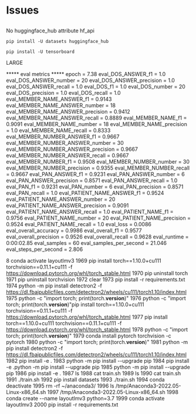 # Issues

##  

No huggingface_hub attribute hf_api

```
pip install -U datasets huggingface_hub
```

```
pip install -U tensorboard
```

LARGE

***** eval metrics *****
  epoch                               =       7.38
  eval_DOS_ANSWER_f1                  =        1.0
  eval_DOS_ANSWER_number              =         20
  eval_DOS_ANSWER_precision           =        1.0
  eval_DOS_ANSWER_recall              =        1.0
  eval_DOS_f1                         =        1.0
  eval_DOS_number                     =         20
  eval_DOS_precision                  =        1.0
  eval_DOS_recall                     =        1.0
  eval_MEMBER_NAME_ANSWER_f1          =     0.9143
  eval_MEMBER_NAME_ANSWER_number      =         18
  eval_MEMBER_NAME_ANSWER_precision   =     0.9412
  eval_MEMBER_NAME_ANSWER_recall      =     0.8889
  eval_MEMBER_NAME_f1                 =     0.9091
  eval_MEMBER_NAME_number             =         18
  eval_MEMBER_NAME_precision          =        1.0
  eval_MEMBER_NAME_recall             =     0.8333
  eval_MEMBER_NUMBER_ANSWER_f1        =     0.9667
  eval_MEMBER_NUMBER_ANSWER_number    =         30
  eval_MEMBER_NUMBER_ANSWER_precision =     0.9667
  eval_MEMBER_NUMBER_ANSWER_recall    =     0.9667
  eval_MEMBER_NUMBER_f1               =     0.9508
  eval_MEMBER_NUMBER_number           =         30
  eval_MEMBER_NUMBER_precision        =     0.9355
  eval_MEMBER_NUMBER_recall           =     0.9667
  eval_PAN_ANSWER_f1                  =     0.9231
  eval_PAN_ANSWER_number              =          6
  eval_PAN_ANSWER_precision           =     0.8571
  eval_PAN_ANSWER_recall              =        1.0
  eval_PAN_f1                         =     0.9231
  eval_PAN_number                     =          6
  eval_PAN_precision                  =     0.8571
  eval_PAN_recall                     =        1.0
  eval_PATIENT_NAME_ANSWER_f1         =     0.9524
  eval_PATIENT_NAME_ANSWER_number     =         20
  eval_PATIENT_NAME_ANSWER_precision  =     0.9091
  eval_PATIENT_NAME_ANSWER_recall     =        1.0
  eval_PATIENT_NAME_f1                =     0.9756
  eval_PATIENT_NAME_number            =         20
  eval_PATIENT_NAME_precision         =     0.9524
  eval_PATIENT_NAME_recall            =        1.0
  eval_loss                           =     0.0086
  eval_overall_accuracy               =     0.9986
  eval_overall_f1                     =     0.9577
  eval_overall_precision              =     0.9526
  eval_overall_recall                 =     0.9628
  eval_runtime                        = 0:00:02.85
  eval_samples                        =         60
  eval_samples_per_second             =     21.046
  eval_steps_per_second               =      2.806



8  conda activate layoutlmv3
 1969  pip install torch==1.10.0+cu111 torchvision==0.11.1+cu111 -f https://download.pytorch.org/whl/torch_stable.html
 1970  pip uninstall torch
 1971  pip uninstall torchvision
 1972  clear
 1973  pip install -r requirements.txt
 1974  python -m pip install detectron2 -f https://dl.fbaipublicfiles.com/detectron2/wheels/cu111/torch1.10/index.html
 1975  python -c "import torch; print(torch.__version__)"
 1976  python -c "import torch; print(torch.__version__)"pip install torch==1.10.0+cu111 torchvision==0.11.1+cu111 -f https://download.pytorch.org/whl/torch_stable.html
 1977  pip install torch==1.10.0+cu111 torchvision==0.11.1+cu111 -f https://download.pytorch.org/whl/torch_stable.html
 1978  python -c "import torch; print(torch.__version__)"
 1979  conda install pytorch torchvision -c pytorch
 1980  python -c "import torch; print(torch.__version__)"
 1981  python -m pip install detectron2 -f https://dl.fbaipublicfiles.com/detectron2/wheels/cu111/torch1.10/index.html
 1982  pip install -e .
 1983  python -m pip install --upgrade pip
 1984  pip install -e .python -m pip install --upgrade pip
 1985  python -m pip install --upgrade pip
 1986  pip install -e .
 1987  ls
 1988  cat train.sh 
 1989  ls
 1990  cat train.sh 
 1991  ./train.sh 
 1992  pip install datasets
 1993  ./train.sh 
 1994  conda deactivate
 1995  rm -rf ~/anaconda3/
 1996  ls /tmp/Anaconda3-2022.05-Linux-x86_64.sh 
 1997  /tmp/Anaconda3-2022.05-Linux-x86_64.sh 
 1998  conda create --name layoutlmv3 python=3.7
 1999  conda activate layoutlmv3
 2000  pip install -r requirements.txt
